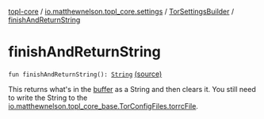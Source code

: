 [topl-core](../../index.md) / [io.matthewnelson.topl_core.settings](../index.md) / [TorSettingsBuilder](index.md) / [finishAndReturnString](./finish-and-return-string.md)

# finishAndReturnString

`fun finishAndReturnString(): `[`String`](https://kotlinlang.org/api/latest/jvm/stdlib/kotlin/-string/index.html) [(source)](https://github.com/05nelsonm/TorOnionProxyLibrary-Android/blob/master/topl-core/src/main/java/io/matthewnelson/topl_core/settings/TorSettingsBuilder.kt#L157)

This returns what's in the [buffer](#) as a String and then clears it.
You still need to write the String to the
[io.matthewnelson.topl_core_base.TorConfigFiles.torrcFile](../../..//topl-core-base/io.matthewnelson.topl_core_base/-tor-config-files/torrc-file.md).

